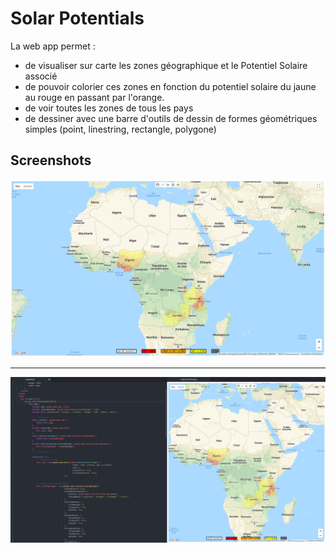 ﻿# Solar Potentials

La web app permet :
- de visualiser sur carte les zones géographique et le Potentiel Solaire associé
- de pouvoir colorier ces zones en fonction du potentiel solaire du jaune au rouge en passant par l'orange.
- de voir toutes les zones de tous les pays
- de dessiner avec une barre d'outils de dessin de formes géométriques simples (point, linestring, rectangle, polygone)


## Screenshots

![Alt text](/screenshots/fullscreen.png?raw=true "Fullscreen screenshot of the web app")

-----------------------------------------------------------------------------------------------------------------

![Alt text](/screenshots/onAtomEditor.png?raw=true "Screenshot of the web app in Atom")

